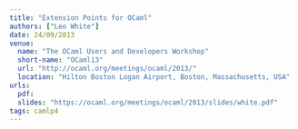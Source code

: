 ```yaml
---
title: "Extension Points for OCaml"
authors: ["Leo White"]
date: 24/09/2013
venue:
  name: "The OCaml Users and Developers Workshop"
  short-name: "OCaml13"
  url: "http://ocaml.org/meetings/ocaml/2013/"
  location: "Hilton Boston Logan Airport, Boston, Massachusetts, USA"
urls:
  pdf:
  slides: "https://ocaml.org/meetings/ocaml/2013/slides/white.pdf"
tags: camlp4
---
```


